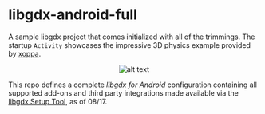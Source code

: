 # libgdx-android-full
A sample libgdx project that comes initialized with all of the trimmings. The startup `Activity` showcases the impressive 3D physics example provided by [xoppa](https://github.com/xoppa).

<center>
  
  ![alt text](http://i.imgur.com/iQSJI76.png "libgdx Bullet Physics Example")
  
</center>

This repo defines a complete _libgdx for Android_ configuration containing all supported add-ons and third party integrations made available via the [libgdx Setup Tool](https://github.com/libgdx/libgdx/wiki/Project-Setup-Gradle), as of 08/17. 
